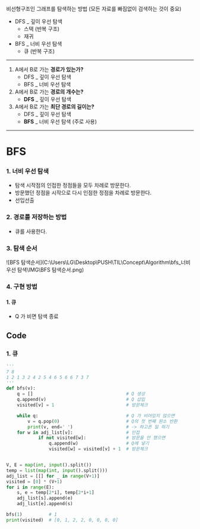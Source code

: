 비선형구조인 그래프를 탐색하는 방법 (모든 자료를 빠짐없이 검색하는 것이 중요) 

- DFS _ 깊이 우선 탐색
  - 스택 (반복 구조)
  - 재귀
- BFS _ 너비 우선 탐색
  - 큐 (반복 구조)

---

1. A에서 B로 가는 **경로가 있는가?**
   - DFS _ 깊이 우선 탐색
   - BFS _ 너비 우선 탐색
2. A에서 B로 가는 **경로의 개수는?**
   - **DFS** _ 깊이 우선 탐색
3. A에서 B로 가는 **최단 경로의 길이는?**
   - DFS _ 깊이 우선 탐색
   - **BFS** _ 너비 우선 탐색 (주로 사용)

---

# BFS

### 1. 너비 우선 탐색

- 탐색 시작점의 인접한 정점들을 모두 차례로 방문한다.
- 방문했던 정점을 시작으로 다시 인점한 정점을 차례로 방문한다.
- 선입선출



### 2. 경로를 저장하는 방법

- 큐를 사용한다.



### 3. 탐색 순서

![BFS 탐색순서](C:\Users\LG\Desktop\PUSH\TIL\Concept\Algorithm\bfs_너비 우선 탐색\IMG\BFS 탐색순서.png)



### 4. 구현 방법

#### 1. 큐

- Q 가 비면 탐색 종료









## Code

### 1. 큐

```python
'''
7 8
1 2 1 3 2 4 2 5 4 6 5 6 6 7 3 7
'''
def bfs(v):
    q = []                                   # Q 생성
    q.append(v)                              # Q 삽입
    visited[v] = 1                           # 방문체크

    while q:                                 # Q 가 비어있지 않으면
        v = q.pop(0)                         # Q의 첫 번째 원소 반환
        print(v, end=' ')                    # -> 하고픈 일 하기
    for w in adj_list[v]:                    # 인접
            if not visited[w]:               # 방문을 안 했으면
                q.append(w)                  # Q에 넣기
                visited[w] = visited[v] + 1  # 방문체크


V, E = map(int, input().split())
temp = list(map(int, input().split()))
adj_list = [[] for _ in range(V+1)]
visited = [0] * (V+1)
for i in range(E):
    s, e = temp[2*i], temp[2*i+1]
    adj_list[s].append(e)
    adj_list[e].append(s)

bfs(1)			# 1
print(visited)  # [0, 1, 2, 2, 0, 0, 0, 0]
```



